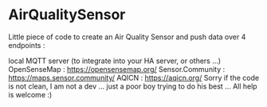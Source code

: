 # AirQualitySensor

Little piece of code to create an Air Quality Sensor and push data over 4 endpoints :

local MQTT server (to integrate into your HA server, or others ...)
OpenSenseMap : https://opensensemap.org/
Sensor.Community : https://maps.sensor.community/
AQICN : https://aqicn.org/
Sorry if the code is not clean, I am not a dev ... just a poor boy trying to do his best ... All help is welcome :)
